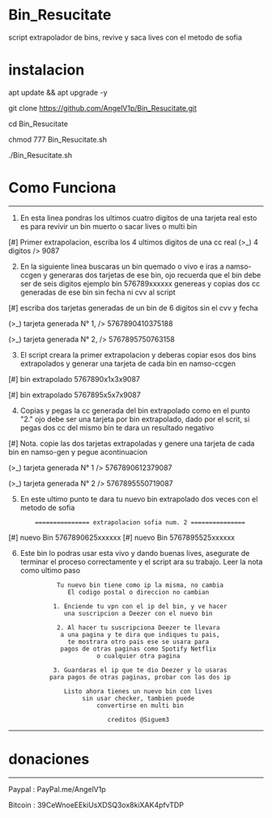 # Bin_Resucitate
script extrapolador de bins, revive y saca lives con el metodo de sofia

# instalacion

apt update && apt upgrade -y

git clone  https://github.com/AngelV1p/Bin_Resucitate.git

cd Bin_Resucitate

chmod 777 Bin_Resucitate.sh

./Bin_Resucitate.sh



 # Como Funciona 
_______________________________

1. En esta linea pondras los ultimos cuatro digitos de una tarjeta real 
esto es para revivir un bin muerto o sacar lives o multi bin

[#] Primer extrapolacion, escriba los 4 ultimos digitos de una cc real
(>_) 4 digitos /> 9087



2. En la siguiente linea buscaras un bin quemado o vivo e iras a namso-ccgen y 
generaras dos tarjetas de ese bin, ojo recuerda que el bin debe ser de seis digitos
ejemplo bin 576789xxxxxx genereas y copias dos cc generadas de ese bin sin fecha ni cvv al script

[#] escriba dos tarjetas generadas de un bin de 6 digitos sin el cvv y fecha

(>_) tarjeta generada N° 1, /> 5767890410375188

(>_) tarjeta generada N° 2, /> 5767895750763158



3. El script creara la primer extrapolacion y deberas copiar esos dos bins extrapolados y
generar una tarjeta de cada bin en namso-ccgen

[#] bin extrapolado 5767890x1x3x9087

[#] bin extrapolado 5767895x5x7x9087



4. Copias y pegas la cc generada del bin extrapolado como en el punto "2."
ojo debe ser una tarjeta por bin extrapolado, dado por el scrit, si pegas dos cc del mismo bin te dara un resultado negativo

[#] Nota. copie las dos tarjetas extrapoladas y genere una tarjeta de cada bin en namso-gen y pegue acontinuacion

(>_) tarjeta generada N° 1 /> 5767890612379087      

(>_) tarjeta generada N° 2 /> 5767895550719087



5. En este ultimo punto te dara tu nuevo bin extrapolado dos veces con el metodo de sofia 

           =============== extrapolacion sofia num. 2 ===============

[#] nuevo Bin 5767890625xxxxxx
[#] nuevo Bin 5767895525xxxxxx



6. Este bin lo podras usar esta vivo y dando buenas lives, asegurate de terminar el proceso correctamente 
y el script ara su trabajo. Leer la nota como ultimo paso 



                 Tu nuevo bin tiene como ip la misma, no cambia
                    El codigo postal o direccion no cambian

                1. Enciende tu vpn con el ip del bin, y ve hacer
                   una suscripcion a Deezer con el nuevo bin

                 2. Al hacer tu suscripciona Deezer te llevara
                  a una pagina y te dira que indiques tu pais,
                    te mostrara otro pais ese se usara para
                  pagos de otras paginas como Spotify Netflix
                            o cualquier otra pagina

                3. Guardaras el ip que te dio Deezer y lo usaras
               para pagos de otras paginas, probar con las dos ip

                   Listo ahora tienes un nuevo bin con lives
                        sin usar checker, tambien puede
                            convertirse en multi bin

                               creditos @Siguem3
                               
----------------------------------------------------------------------------------------------


# donaciones
________________________________


Paypal : PayPal.me/AngelV1p

Bitcoin : 39CeWnoeEEkiUsXDSQ3ox8kiXAK4pfvTDP


